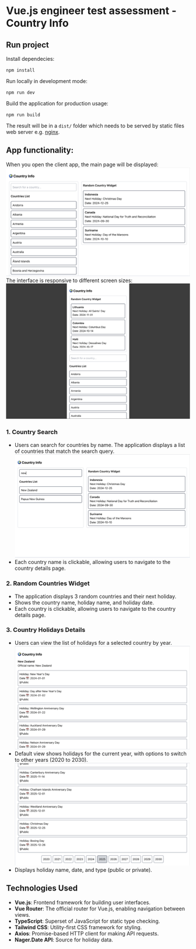 # Vue.js engineer test assessment - Country Info

## Run project

Install dependecies:

```
npm install
```

Run locally in development mode:

```
npm run dev
```

Build the application for production usage:

```
npm run build
```

The result will be in a `dist/` folder which needs to be served by static files web server e.g. [nginx](https://nginx.org/).


## App functionality:


When you open the client app, the main page will be displayed:
![Main Page](./md-images/main.png)
The interface is responsive to different screen sizes:
![Main Mobile Page](./md-images/main-mobile.png)


### 1. Country Search
- Users can search for countries by name. The application displays a list of countries that match the search query.
![Country Search](./md-images/country-search.png)
- Each country name is clickable, allowing users to navigate to the country details page.

### 2. Random Countries Widget
- The application displays 3 random countries and their next holiday.
- Shows the country name, holiday name, and holiday date.
- Each country is clickable, allowing users to navigate to the country details page.

### 3. Country Holidays Details
- Users can view the list of holidays for a selected country by year.
![Country Holidays](./md-images/country-page.png)
- Default view shows holidays for the current year, with options to switch to other years (2020 to 2030).
![Switch Year Options](./md-images/year-switch.png)
- Displays holiday name, date, and type (public or private).

## Technologies Used
- **Vue.js**: Frontend framework for building user interfaces.
- **Vue Router**: The official router for Vue.js, enabling navigation between views.
- **TypeScript**: Superset of JavaScript for static type checking.
- **Tailwind CSS**: Utility-first CSS framework for styling.
- **Axios**: Promise-based HTTP client for making API requests.
- **Nager.Date API**: Source for holiday data.
